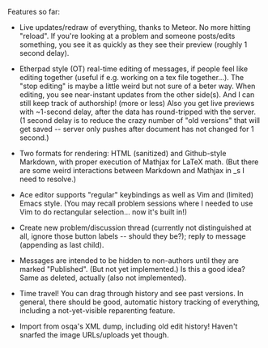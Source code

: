 Features so far:

* Live updates/redraw of everything, thanks to Meteor.  No more hitting
"reload".  If you're looking at a problem and someone posts/edits something,
you see it as quickly as they see their preview (roughly 1 second delay).

* Etherpad style (OT) real-time editing of messages, if people feel like
editing together (useful if e.g. working on a tex file together...).
The "stop editing" is maybe a little weird but not sure of a beter way.
When editing, you see near-instant updates from the other side(s).
And I can still keep track of authorship!  (more or less)
Also you get live previews with ~1-second delay, after the data has
round-tripped with the server.  (1 second delay is to reduce the crazy
number of "old versions" that will get saved -- server only pushes after
document has not changed for 1 second.)

* Two formats for rendering: HTML (sanitized) and Github-style Markdown,
with proper execution of Mathjax for LaTeX math.  (But there are some
weird interactions between Markdown and Mathjax in _s I need to resolve.)

* Ace editor supports "regular" keybindings as well as Vim and (limited)
Emacs style.  (You may recall problem sessions where I needed to use Vim to
do rectangular selection... now it's built in!)

* Create new problem/discussion thread (currently not distinguished at all,
ignore those button labels -- should they be?); reply to message
(appending as last child).

* Messages are intended to be hidden to non-authors until they are marked
"Published".  (But not yet implemented.)  Is this a good idea?
Same as deleted, actually (also not implemented).

* Time travel!  You can drag through history and see past versions.
In general, there should be good, automatic history tracking of everything,
including a not-yet-visible reparenting feature.

* Import from osqa's XML dump, including old edit history!  Haven't snarfed
the image URLs/uploads yet though.